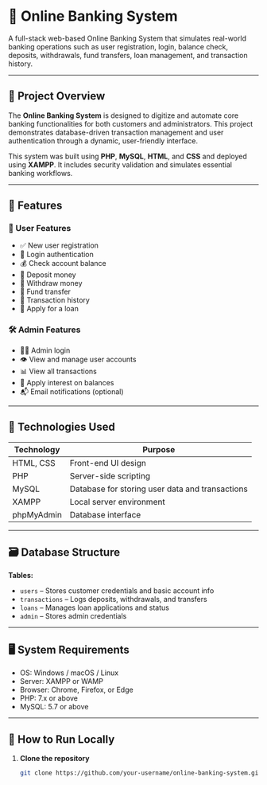 # 🏦 Online Banking System

A full-stack web-based Online Banking System that simulates real-world banking operations such as user registration, login, balance check, deposits, withdrawals, fund transfers, loan management, and transaction history.

---

## 📘 Project Overview

The **Online Banking System** is designed to digitize and automate core banking functionalities for both customers and administrators. This project demonstrates database-driven transaction management and user authentication through a dynamic, user-friendly interface.

This system was built using **PHP**, **MySQL**, **HTML**, and **CSS** and deployed using **XAMPP**. It includes security validation and simulates essential banking workflows.

---

## 🎯 Features

### 👤 User Features
- ✅ New user registration
- 🔐 Login authentication
- 💰 Check account balance
- 💸 Deposit money
- 🏧 Withdraw money
- 🔄 Fund transfer
- 📜 Transaction history
- 🧾 Apply for a loan

### 🛠️ Admin Features
- 👨‍💼 Admin login
- 👁️ View and manage user accounts
- 📊 View all transactions
- 🧮 Apply interest on balances
- 📬 Email notifications (optional)

---

## 🧰 Technologies Used

| Technology | Purpose |
|------------|---------|
| HTML, CSS | Front-end UI design |
| PHP | Server-side scripting |
| MySQL | Database for storing user data and transactions |
| XAMPP | Local server environment |
| phpMyAdmin | Database interface |

---

## 🗃️ Database Structure

**Tables:**
- `users` – Stores customer credentials and basic account info
- `transactions` – Logs deposits, withdrawals, and transfers
- `loans` – Manages loan applications and status
- `admin` – Stores admin credentials

---

## 🖥️ System Requirements

- OS: Windows / macOS / Linux
- Server: XAMPP or WAMP
- Browser: Chrome, Firefox, or Edge
- PHP: 7.x or above
- MySQL: 5.7 or above

---

## 🚀 How to Run Locally

1. **Clone the repository**
   ```bash
   git clone https://github.com/your-username/online-banking-system.git

